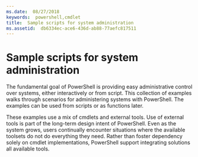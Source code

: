 ```yaml
---
ms.date:  08/27/2018
keywords:  powershell,cmdlet
title:  Sample scripts for system administration
ms.assetid:  db6334ec-ace6-436d-ab88-77aefc817511
---
```


# Sample scripts for system administration

The fundamental goal of PowerShell is providing easy administrative control over systems, either
interactively or from script. This collection of examples walks through scenarios for administering
systems with PowerShell. The examples can be used from scripts or as functions later.

These examples use a mix of cmdlets and external tools. Use of external tools is part of the
long-term design intent of PowerShell. Even as the system grows, users continually encounter
situations where the available toolsets do not do everything they need. Rather than foster
dependency solely on cmdlet implementations, PowerShell support integrating solutions all available
tools.